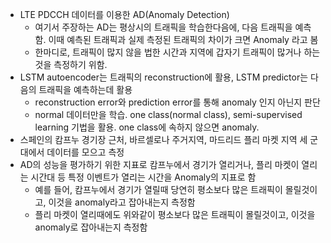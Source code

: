 - LTE PDCCH 데이터를 이용한 AD(Anomaly Detection)
  - 여기서 주장하는 AD는 평상시의 트래픽을 학습한다음에, 다음 트래픽을 예측함. 이때 예측된 트래픽과 실제 측정된 트래픽의 차이가 크면 Anomaly 라고 봄
  - 한마디로, 트래픽이 많지 않을 법한 시간과 지역에 갑자기 트래픽이 많거나 하는 것을 측정하기 위함.
- LSTM autoencoder는 트래픽의 reconstruction에 활용, LSTM predictor는 다음의 트래픽을 예측하는데 활용
  - reconstruction error와  prediction error를 통해 anomaly 인지 아닌지 판단
  - normal 데이터만을 학습. one class(normal class), semi-supervised learning 기법을 활용. one class에 속하지 않으면 anomaly.
- 스페인의 캄프누 경기장 근처, 바르셀로나 주거지역, 마드리드 플리 마켓 지역 세 군대에서 데이터를 모으고 측정
- AD의 성능을 평가하기 위한 지표로 캄프누에서 경기가 열리거나, 플리 마켓이 열리는 시간대 등 특정 이벤트가 열리는 시간을 Anomaly의 지표로 함
  - 예를 들어, 캄프누에서 경기가 열릴때 당연히 평소보다 많은 트래픽이 몰릴것이고, 이것을 anomaly라고 잡아내는지 측정함
  - 플리 마켓이 열리때에도 위와같이 평소보다 많은 트래픽이 몰릴것이고, 이것을 anomaly로 잡아내는지 측정함


